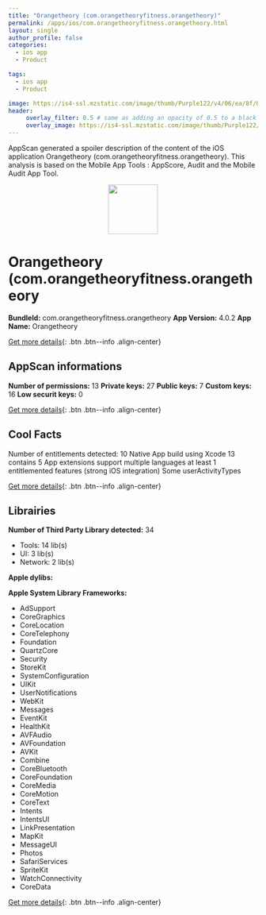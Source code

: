 ```yaml
---
title: "Orangetheory (com.orangetheoryfitness.orangetheory)"
permalink: /apps/ios/com.orangetheoryfitness.orangetheory.html
layout: single
author_profile: false
categories: 
  - ios app 
  - Product 

tags: 
  - ios app 
  - Product 

image: https://is4-ssl.mzstatic.com/image/thumb/Purple122/v4/06/ea/8f/06ea8f0b-9445-c8e9-43f9-d5e0307ff04d/AppIcon-0-1x_U007emarketing-0-5-0-P3-85-220.png/512x512bb.jpg
header: 
     overlay_filter: 0.5 # same as adding an opacity of 0.5 to a black background
     overlay_image: https://is4-ssl.mzstatic.com/image/thumb/Purple122/v4/06/ea/8f/06ea8f0b-9445-c8e9-43f9-d5e0307ff04d/AppIcon-0-1x_U007emarketing-0-5-0-P3-85-220.png/512x512bb.jpg
---
```

AppScan generated a spoiler description of the content of the iOS application Orangetheory (com.orangetheoryfitness.orangetheory). This analysis is based on the Mobile App Tools : AppScore, Audit and the Mobile Audit App Tool.

  
  
<div style="text-align: center;"><img src="https://is4-ssl.mzstatic.com/image/thumb/Purple122/v4/06/ea/8f/06ea8f0b-9445-c8e9-43f9-d5e0307ff04d/AppIcon-0-1x_U007emarketing-0-5-0-P3-85-220.png/512x512bb.jpg" width="100" height="100"></div>  
  
# Orangetheory (com.orangetheoryfitness.orangetheory

**BundleId:** com.orangetheoryfitness.orangetheory
**App Version:** 4.0.2
**App Name:** Orangetheory


[Get more details](/pricing.html){: .btn .btn--info .align-center}  
  
## AppScan informations 

**Number of permissions:** 13
**Private keys:** 27
**Public keys:** 7
**Custom keys:** 16
**Low securit keys:** 0
  
[Get more details](/pricing.html){: .btn .btn--info .align-center}

## Cool Facts

Number of entitlements detected: 10
Native App
build using Xcode 13
contains 5 App extensions
support multiple languages
at least 1 entitlemented features (strong iOS integration)
Some userActivityTypes
  
[Get more details](/pricing.html){: .btn .btn--info .align-center}

## Librairies 
**Number of Third Party Library detected:** 34
- Tools: 14 lib(s)
- UI: 3 lib(s)
- Network: 2 lib(s)

**Apple dylibs:**


**Apple System Library Frameworks:**
- AdSupport
- CoreGraphics
- CoreLocation
- CoreTelephony
- Foundation
- QuartzCore
- Security
- StoreKit
- SystemConfiguration
- UIKit
- UserNotifications
- WebKit
- Messages
- EventKit
- HealthKit
- AVFAudio
- AVFoundation
- AVKit
- Combine
- CoreBluetooth
- CoreFoundation
- CoreMedia
- CoreMotion
- CoreText
- Intents
- IntentsUI
- LinkPresentation
- MapKit
- MessageUI
- Photos
- SafariServices
- SpriteKit
- WatchConnectivity
- CoreData


  
[Get more details](/pricing.html){: .btn .btn--info .align-center}

